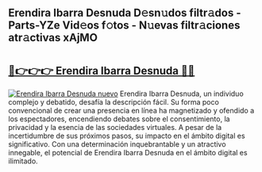 ## Erendira Ibarra Desnuda D𝚎sn𝚞dos filtr𝚊dos - Parts-YZe Vid𝚎os f𝚘tos - N𝚞evas filtr𝚊ciones atr𝚊ctivas xAjMO

# <h2><a href="http://mbc5gm.tromn.icu/?c=Erendira+Ibarra+Desnuda">🔗👉👉👉 Erendira Ibarra Desnuda 🔗🔗</a></h2>

[![Erendira Ibarra Desnuda nuevo](https://i.imgur.com/pEAQMta.gif)](http://mbc5gm.tromn.icu/?c=Erendira+Ibarra+Desnuda)
Erendira Ibarra Desnuda, un individuo complejo y debatido, desafía la descripción fácil. Su forma poco convencional de crear una presencia en línea ha magnetizado y ofendido a los espectadores, encendiendo debates sobre el consentimiento, la privacidad y la esencia de las sociedades virtuales. A pesar de la incertidumbre de sus próximos pasos, su impacto en el ámbito digital es significativo. Con una determinación inquebrantable y un atractivo innegable, el potencial de Erendira Ibarra Desnuda en el ámbito digital es ilimitado.
